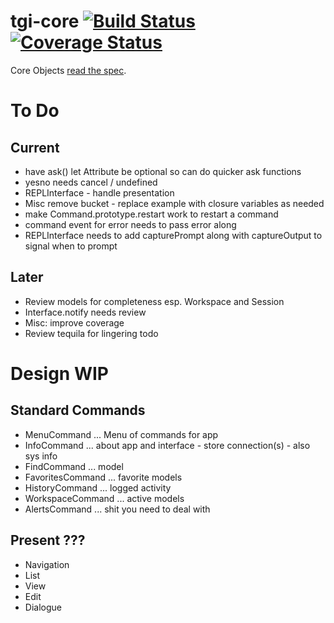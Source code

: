 # tgi-core [![Build Status](https://travis-ci.org/tgi-io/tgi-core.svg?branch=master)](https://travis-ci.org/tgi-io/tgi-core) [![Coverage Status](https://img.shields.io/coveralls/tgi-io/tgi-core.svg)](https://coveralls.io/r/tgi-io/tgi-core)

Core Objects [read the spec](spec/README.md).

# To Do

Current
-------
- have ask() let Attribute be optional so can do quicker ask functions
- yesno needs cancel / undefined
- REPLInterface - handle presentation
- Misc remove bucket - replace example with closure variables as needed
- make Command.prototype.restart work to restart a command
- command event for error needs to pass error along
- REPLInterface needs to add capturePrompt along with captureOutput to signal when to prompt

Later
-----
- Review models for completeness esp. Workspace and Session
- Interface.notify needs review
- Misc: improve coverage
- Review tequila for lingering todo

# Design WIP

Standard Commands
---
- MenuCommand ... Menu of commands for app
- InfoCommand ... about app and interface - store connection(s) - also sys info
- FindCommand ... model
- FavoritesCommand ... favorite models
- HistoryCommand ... logged activity
- WorkspaceCommand ... active models
- AlertsCommand ... shit you need to deal with

Present ???
-------
- Navigation
- List
- View
- Edit
- Dialogue